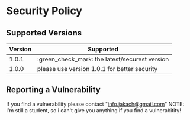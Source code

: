 # Security Policy

## Supported Versions


| Version | Supported                                      |
| ------- | -----------------------------------------------|
| 1.0.1   | :green_check_mark: the latest/securest version |
| 1.0.0   | please use version 1.0.1 for better security   |

## Reporting a Vulnerability

If you find a vulnerability please contact "info.jakach@gmail.com"
NOTE: I'm still a student, so i can't give you anything if you find a vulnerabitity!
